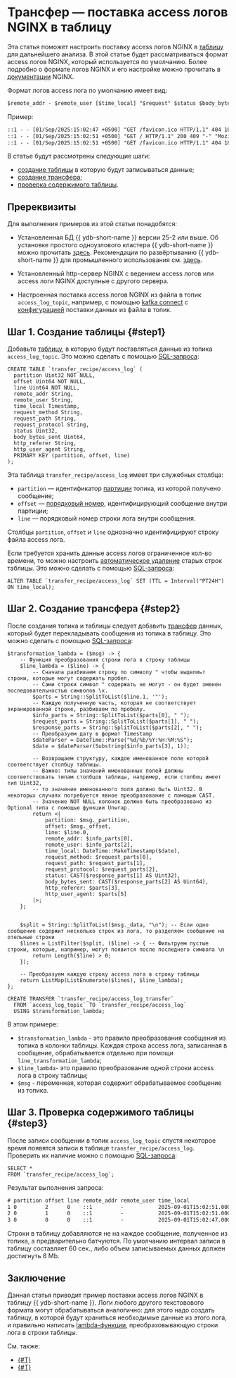 # Трансфер — поставка access логов NGINX в таблицу

Эта статья поможет настроить поставку access логов NGINX в [таблицу](../../concepts/datamodel/table.md) для дальнейшего анализа. В этой статье будет рассматриваться формат access логов NGINX, который используется по умолчанию. Более подробно о формате логов NGINX и его настройке можно прочитать в [документации](https://docs.nginx.com/nginx/admin-guide/monitoring/logging/#set-up-the-access-log) NGINX.

Формат логов access лога по умолчанию имеет вид:

```txt
$remote_addr - $remote_user [$time_local] "$request" $status $body_bytes_sent "$http_referer" "$http_user_agent"
```

Пример:

```txt
::1 - - [01/Sep/2025:15:02:47 +0500] "GET /favicon.ico HTTP/1.1" 404 181 "-" "Mozilla/5.0 (X11; Linux x86_64) AppleWebKit/537.36 (KHTML, like Gecko) Chrome/136.0.0.0 YaBrowser/25.6.0.0 Safari/537.36"
::1 - - [01/Sep/2025:15:02:51 +0500] "GET / HTTP/1.1" 200 409 "-" "Mozilla/5.0 (X11; Linux x86_64) AppleWebKit/537.36 (KHTML, like Gecko) Chrome/136.0.0.0 YaBrowser/25.6.0.0 Safari/537.36"
::1 - - [01/Sep/2025:15:02:51 +0500] "GET /favicon.ico HTTP/1.1" 404 181 "http://localhost/" "Mozilla/5.0 (X11; Linux x86_64) AppleWebKit/537.36 (KHTML, like Gecko) Chrome/136.0.0.0 YaBrowser/25.6.0.0 Safari/537.36"
```

В статье будут рассмотрены следующие шаги:

* [создание таблицы](#step1) в которую будут записываться данные;
* [создание трансфера](#step2);
* [проверка содержимого таблицы](#step3).

## Пререквизиты

Для выполнения примеров из этой статьи понадобятся:

* Установленная БД {{ ydb-short-name }} версии 25-2 или выше. Об установке простого одноузлового кластера {{ ydb-short-name }} можно прочитать [здесь](../../quickstart.md). Рекомендации по развёртыванию {{ ydb-short-name }} для промышленного использования см. [здесь](../../devops/deployment-options/index.md?version=main).

* Установленный http-сервер NGINX с ведением access логов или access логи NGINX доступные с другого сервера.

* Настроенная поставка access логов NGINX из файла в топик `access_log_topic`, например, с помощью [kafka connect](../../reference/kafka-api/connect/index.md) с [конфигурацией](../../reference/kafka-api/connect/connect-examples.md#file-to-topic) поставки данных из файла в топик.

## Шаг 1. Создание таблицы {#step1}

Добавьте [таблицу](../../concepts/datamodel/table.md), в которую будут поставляться данные из топика `access_log_topic`. Это можно сделать с помощью [SQL-запроса](../../yql/reference/syntax/create_table/index.md):

```yql
CREATE TABLE `transfer_recipe/access_log` (
  partition Uint32 NOT NULL,
  offset Uint64 NOT NULL,
  line Uint64 NOT NULL,
  remote_addr String,
  remote_user String,
  time_local Timestamp,
  request_method String,
  request_path String,
  request_protocol String,
  status Uint32,
  body_bytes_sent Uint64,
  http_referer String,
  http_user_agent String,
  PRIMARY KEY (partition, offset, line)
);
```

Эта таблица `transfer_recipe/access_log` имеет три служебных столбца:

* `partition` — идентификатор [партиции](../../concepts/glossary.md#partition) топика, из которой получено сообщение;
* `offset` — [порядковый номер](../../concepts/glossary.md#offset), идентифицирующий сообщение внутри партиции;
* `line` — порядковый номер строки лога внутри сообщения.

Столбцы `partition`, `offset` и `line` однозначно идентифицируют строку файла access лога.

Если требуется хранить данные access логов ограниченное кол-во времени, то можно настроить [автоматическое удаление](../../concepts/ttl.md) старых строк таблицы. Это можно сделать с помощью [SQL-запроса](../../yql/reference/recipes/ttl.md):

```yql
ALTER TABLE `transfer_recipe/access_log` SET (TTL = Interval("PT24H") ON time_local);
```

## Шаг 2. Создание трансфера {#step2}

После создания топика и таблицы следует добавить [трансфер](../../concepts/transfer.md) данных, который будет перекладывать сообщения из топика в таблицу. Это можно сделать с помощью [SQL-запроса](../../yql/reference/syntax/create-transfer.md):

```yql
$transformation_lambda = ($msg) -> {
    -- Функция преобразования строки лога в строку таблицы
    $line_lambda = ($line) -> {
        -- Сначала разбиваем строку по символу " чтобы выделиьт строки, которые могут содержать пробел.
        -- Сами строки символ " содержать не могут - он будет зменен последовательностью символов \x.
        $parts = String::SplitToList($line.1, '"');
        -- Каждую полученную часть, которая не соответствует экранированной строке, разбиваем по пробелу.
        $info_parts = String::SplitToList($parts[0], " ");
        $request_parts = String::SplitToList($parts[1], " ");
        $response_parts = String::SplitToList($parts[2], " ");
        -- Преобразуем дату в формат Timestamp
        $dateParser = DateTime::Parse("%d/%b/%Y:%H:%M:%S");
        $date = $dateParser(Substring($info_parts[3], 1));

        -- Возвращаем структуру, каждое именованное поле которой соответствует столбцу таблицы.
        -- Важно: типы значений именованных полей должны соответствовать типам столбцов таблицы, например, если столбец имеет тип Uint32,
        -- то значение именованного поля должно быть Uint32. В некоторых случаях потребуется явное преобразование с помощью CAST.
        -- Значение NOT NULL колонок должно быть преобразовано из Optional типа с помощью функции Unwrap.
        return <|
            partition: $msg._partition,
            offset: $msg._offset,
            line: $line.0,
            remote_addr: $info_parts[0],
            remote_user: $info_parts[2],
            time_local: DateTime::MakeTimestamp($date),
            request_method: $request_parts[0],
            request_path: $request_parts[1],
            request_protocol: $request_parts[2],
            status: CAST($response_parts[1] AS Uint32),
            body_bytes_sent: CAST($response_parts[2] AS Uint64),
            http_referer: $parts[3],
            http_user_agent: $parts[5]
        |>;
    };


    $split = String::SplitToList($msg._data, "\n"); -- Если одно сообщение содержит несколько строк из лога, то разделяем сообщение на отельные строки
    $lines = ListFilter($split, ($line) -> { -- Фильтруем пустые строки, которые, например, могут появится после последнего символа \n 
        return Length($line) > 0;
    });

    -- Преобразуем каждую строку access лога в строку таблицы
    return ListMap(ListEnumerate($lines), $line_lambda);
};

CREATE TRANSFER `transfer_recipe/access_log_transfer`
  FROM `access_log_topic` TO `transfer_recipe/access_log`
  USING $transformation_lambda;
```

В этом примере:

* `$transformation_lambda` - это правило преобразования сообщения из топика в колонки таблицы. Каждая строка access лога, записанная в сообщение, обрабатывается отдельно при помощи `line_transformation_lambda`;
* `$line_lambda`- это правило преобразование одной строки access лога в строку таблицы;
* `$msg` - переменная, которая содержит обрабатываемое сообщение из топика.

## Шаг 3. Проверка содержимого таблицы {#step3}

После записи сообщении в топик `access_log_topic` спустя некоторое время появятся записи в таблице `transfer_recipe/access_log`. Проверить их наличие можно с помощью [SQL-запроса](../../yql/reference/syntax/select/index.md):

```yql
SELECT *
FROM `transfer_recipe/access_log`;
```

Результат выполнения запроса:

```txt
# partition offset line remote_addr remote_user time_local                  request_method request_path request_protocol status body_bytes_sent http_referer      http_user_agent
1 0         2      0    ::1         -           2025-09-01T15:02:51.000000Z GET            /favicon.ico HTTP/1.1         404    181             http://localhost/ Mozilla/5.0 (X11; Linux x86_64) AppleWebKit/537.36 (KHTML, like Gecko) Chrome/136.0.0.0 YaBrowser/25.6.0.0 Safari/537.36
2 0         1      0    ::1         -           2025-09-01T15:02:51.000000Z GET            /            HTTP/1.1         200    409             -                 Mozilla/5.0 (X11; Linux x86_64) AppleWebKit/537.36 (KHTML, like Gecko) Chrome/136.0.0.0 YaBrowser/25.6.0.0 Safari/537.36
3 0         0      0    ::1         -           2025-09-01T15:02:47.000000Z GET            /favicon.ico HTTP/1.1         404    181             -                 Mozilla/5.0 (X11; Linux x86_64) AppleWebKit/537.36 (KHTML, like Gecko) Chrome/136.0.0.0 YaBrowser/25.6.0.0 Safari/537.36
```

Строки в таблицу добавляются не на каждое сообщение, полученное из топика, а предварительно батчуются. По умолчанию интервал записи в таблицу составляет 60 сек., либо объем записываемых данных должен достигнуть 8 Mb.

## Заключение

Данная статья приводит пример поставки access логов NGINX в таблицу {{ ydb-short-name }}. Логи любого другого текстовового формата могут обрабатываться аналогично: для этого надо создать таблицу, в которой будут храниться необходимые данные из этого лога, и правильно написать [lambda-функции](../../yql/reference/syntax/expressions.md#lambda), преобразовывающую строки лога в строки таблицы.

См. также:

* [{#T}](../../concepts/transfer.md)
* [{#T}](transfer-quickstart.md)
